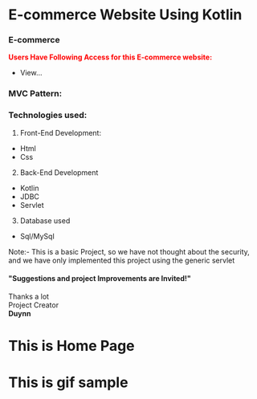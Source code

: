 # E-commerce Website Using Kotlin
### E-commerce
<span style="color:red">**Users Have Following Access for this E-commerce website:**</span>
- View...

### MVC Pattern:

### Technologies used:
1. Front-End Development:
- Html
- Css

2. Back-End Development
- Kotlin
- JDBC
- Servlet

3. Database used
- Sql/MySql


Note:- This is a basic Project, so we have not thought about the security, and we have only implemented this project using the generic servlet

#### "Suggestions and project Improvements are Invited!"

<bold>Thanks a lot</bold><br/>
Project Creator<br/>
<b>Duynn</b>

<h1>This is Home Page</h1>

[//]: # (<img src="screen_short/home_page.png">)

<h1>This is gif sample</h1>

[//]: # (![gif]&#40;mvcwebshushi.gif&#41;)

